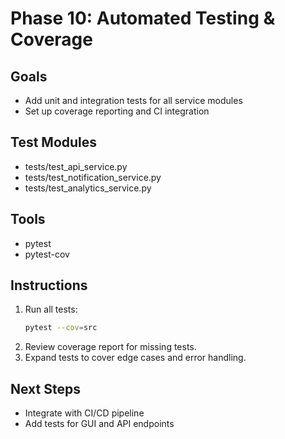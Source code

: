 # Phase 10: Automated Testing & Coverage

## Goals
- Add unit and integration tests for all service modules
- Set up coverage reporting and CI integration

## Test Modules
- tests/test_api_service.py
- tests/test_notification_service.py
- tests/test_analytics_service.py

## Tools
- pytest
- pytest-cov

## Instructions
1. Run all tests:
   ```bash
   pytest --cov=src
   ```
2. Review coverage report for missing tests.
3. Expand tests to cover edge cases and error handling.

## Next Steps
- Integrate with CI/CD pipeline
- Add tests for GUI and API endpoints
